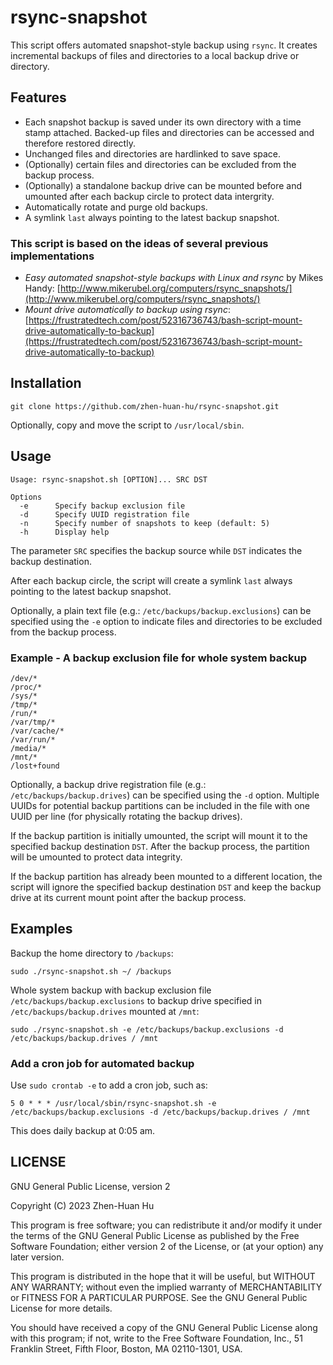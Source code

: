 # rsync-snapshot

This script offers automated snapshot-style backup using `rsync`. It creates incremental backups of files and directories to a local backup drive or directory. 

## Features
- Each snapshot backup is saved under its own directory with a time stamp attached. Backed-up files and directories can be accessed and therefore restored directly.
- Unchanged files and directories are hardlinked to save space.
- (Optionally) certain files and directories can be excluded from the backup process.
- (Optionally) a standalone backup drive can be mounted before and umounted after each backup circle to protect data intergrity.
- Automatically rotate and purge old backups.
- A symlink `last` always pointing to the latest backup snapshot.

### This script is based on the ideas of several previous implementations
- *Easy automated snapshot-style backups with Linux and rsync* by Mikes Handy: [http://www.mikerubel.org/computers/rsync_snapshots/](http://www.mikerubel.org/computers/rsync_snapshots/)
- *Mount drive automatically to backup using rsync*: [https://frustratedtech.com/post/52316736743/bash-script-mount-drive-automatically-to-backup](https://frustratedtech.com/post/52316736743/bash-script-mount-drive-automatically-to-backup)

## Installation

```
git clone https://github.com/zhen-huan-hu/rsync-snapshot.git
```

Optionally, copy and move the script to `/usr/local/sbin`.

## Usage

```
Usage: rsync-snapshot.sh [OPTION]... SRC DST

Options
  -e      Specify backup exclusion file
  -d      Specify UUID registration file
  -n      Specify number of snapshots to keep (default: 5)
  -h      Display help
```

The parameter `SRC` specifies the backup source while `DST` indicates the backup destination.

After each backup circle, the script will create a symlink `last` always pointing to the latest backup snapshot.

Optionally, a plain text file (e.g.: `/etc/backups/backup.exclusions`) can be specified using the `-e` option to indicate files and directories to be excluded from the backup process.

### Example - A backup exclusion file for whole system backup

```
/dev/*
/proc/*
/sys/*
/tmp/*
/run/*
/var/tmp/*
/var/cache/*
/var/run/*
/media/*
/mnt/*
/lost+found
```

Optionally, a backup drive registration file (e.g.: `/etc/backups/backup.drives`) can be specified using the `-d` option. Multiple UUIDs for potential backup partitions can be included in the file with one UUID per line (for physically rotating the backup drives).

If the backup partition is initially umounted, the script will mount it to the specified backup destination `DST`. After the backup process, the partition will be umounted to protect data integrity.

If the backup partition has already been mounted to a different location, the script will ignore the specified backup destination `DST` and keep the backup drive at its current mount point after the backup process.

## Examples

Backup the home directory to `/backups`:

```
sudo ./rsync-snapshot.sh ~/ /backups
```

Whole system backup with backup exclusion file `/etc/backups/backup.exclusions` to backup drive specified in `/etc/backups/backup.drives` mounted at `/mnt`:

```
sudo ./rsync-snapshot.sh -e /etc/backups/backup.exclusions -d /etc/backups/backup.drives / /mnt
```

### Add a cron job for automated backup

Use `sudo crontab -e` to add a cron job, such as:

```
5 0 * * * /usr/local/sbin/rsync-snapshot.sh -e /etc/backups/backup.exclusions -d /etc/backups/backup.drives / /mnt
```

This does daily backup at 0:05 am.

## LICENSE

GNU General Public License, version 2

Copyright (C) 2023  Zhen-Huan Hu

This program is free software; you can redistribute it and/or
modify it under the terms of the GNU General Public License
as published by the Free Software Foundation; either version 2
of the License, or (at your option) any later version.

This program is distributed in the hope that it will be useful,
but WITHOUT ANY WARRANTY; without even the implied warranty of
MERCHANTABILITY or FITNESS FOR A PARTICULAR PURPOSE.  See the
GNU General Public License for more details.

You should have received a copy of the GNU General Public License
along with this program; if not, write to the Free Software
Foundation, Inc., 51 Franklin Street, Fifth Floor, Boston, MA  02110-1301, USA.
